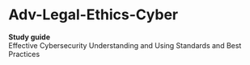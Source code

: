 # Adv-Legal-Ethics-Cyber

**Study guide** <br>
Effective Cybersecurity Understanding and Using Standards and Best Practices
